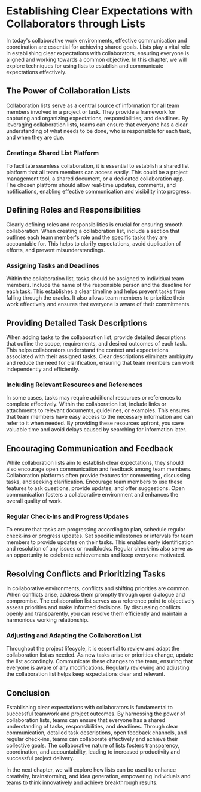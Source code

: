 Establishing Clear Expectations with Collaborators through Lists
============================================================================

In today's collaborative work environments, effective communication and coordination are essential for achieving shared goals. Lists play a vital role in establishing clear expectations with collaborators, ensuring everyone is aligned and working towards a common objective. In this chapter, we will explore techniques for using lists to establish and communicate expectations effectively.

The Power of Collaboration Lists
--------------------------------

Collaboration lists serve as a central source of information for all team members involved in a project or task. They provide a framework for capturing and organizing expectations, responsibilities, and deadlines. By leveraging collaboration lists, teams can ensure that everyone has a clear understanding of what needs to be done, who is responsible for each task, and when they are due.

### Creating a Shared List Platform

To facilitate seamless collaboration, it is essential to establish a shared list platform that all team members can access easily. This could be a project management tool, a shared document, or a dedicated collaboration app. The chosen platform should allow real-time updates, comments, and notifications, enabling effective communication and visibility into progress.

Defining Roles and Responsibilities
-----------------------------------

Clearly defining roles and responsibilities is crucial for ensuring smooth collaboration. When creating a collaboration list, include a section that outlines each team member's role and the specific tasks they are accountable for. This helps to clarify expectations, avoid duplication of efforts, and prevent misunderstandings.

### Assigning Tasks and Deadlines

Within the collaboration list, tasks should be assigned to individual team members. Include the name of the responsible person and the deadline for each task. This establishes a clear timeline and helps prevent tasks from falling through the cracks. It also allows team members to prioritize their work effectively and ensures that everyone is aware of their commitments.

Providing Detailed Task Descriptions
------------------------------------

When adding tasks to the collaboration list, provide detailed descriptions that outline the scope, requirements, and desired outcomes of each task. This helps collaborators understand the context and expectations associated with their assigned tasks. Clear descriptions eliminate ambiguity and reduce the need for clarification, ensuring that team members can work independently and efficiently.

### Including Relevant Resources and References

In some cases, tasks may require additional resources or references to complete effectively. Within the collaboration list, include links or attachments to relevant documents, guidelines, or examples. This ensures that team members have easy access to the necessary information and can refer to it when needed. By providing these resources upfront, you save valuable time and avoid delays caused by searching for information later.

Encouraging Communication and Feedback
--------------------------------------

While collaboration lists aim to establish clear expectations, they should also encourage open communication and feedback among team members. Collaboration platforms often provide features for commenting, discussing tasks, and seeking clarification. Encourage team members to use these features to ask questions, provide updates, and offer suggestions. Open communication fosters a collaborative environment and enhances the overall quality of work.

### Regular Check-Ins and Progress Updates

To ensure that tasks are progressing according to plan, schedule regular check-ins or progress updates. Set specific milestones or intervals for team members to provide updates on their tasks. This enables early identification and resolution of any issues or roadblocks. Regular check-ins also serve as an opportunity to celebrate achievements and keep everyone motivated.

Resolving Conflicts and Prioritizing Tasks
------------------------------------------

In collaborative environments, conflicts and shifting priorities are common. When conflicts arise, address them promptly through open dialogue and compromise. The collaboration list serves as a reference point to objectively assess priorities and make informed decisions. By discussing conflicts openly and transparently, you can resolve them efficiently and maintain a harmonious working relationship.

### Adjusting and Adapting the Collaboration List

Throughout the project lifecycle, it is essential to review and adapt the collaboration list as needed. As new tasks arise or priorities change, update the list accordingly. Communicate these changes to the team, ensuring that everyone is aware of any modifications. Regularly reviewing and adjusting the collaboration list helps keep expectations clear and relevant.

Conclusion
----------

Establishing clear expectations with collaborators is fundamental to successful teamwork and project outcomes. By harnessing the power of collaboration lists, teams can ensure that everyone has a shared understanding of tasks, responsibilities, and deadlines. Through clear communication, detailed task descriptions, open feedback channels, and regular check-ins, teams can collaborate effectively and achieve their collective goals. The collaborative nature of lists fosters transparency, coordination, and accountability, leading to increased productivity and successful project delivery.

In the next chapter, we will explore how lists can be used to enhance creativity, brainstorming, and idea generation, empowering individuals and teams to think innovatively and achieve breakthrough results.
